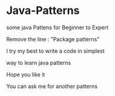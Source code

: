 # Java-Patterns
some java Pattens for Beginner to Expert
 
Remove the line : "Package patterns"

I try my best to write a code in simplest

way to learn java patterns

Hope you like it

You can ask me for another patterns 
